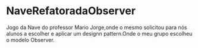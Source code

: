 # NaveRefatoradaObserver

Jogo da Nave  do professor Mario Jorge,onde o mesmo solicitou para nós alunos a escolher e aplicar um designn pattern.Onde o meu grupo escolheu o modelo Observer.
